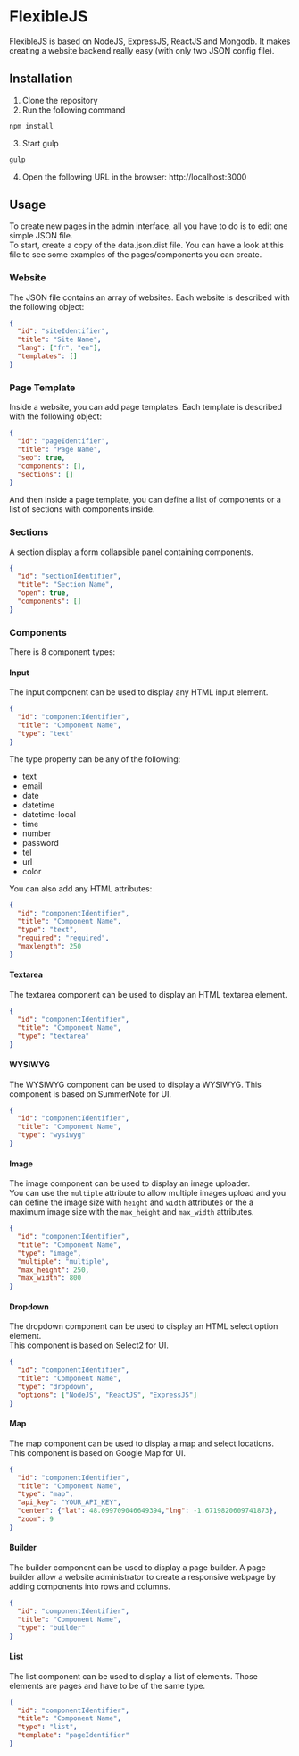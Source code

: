 # FlexibleJS
FlexibleJS is based on NodeJS, ExpressJS, ReactJS and Mongodb. It makes creating a website backend really easy (with only two JSON config file).

## Installation
1. Clone the repository
2. Run the following command
```bash
npm install
```
3. Start gulp
```bash
gulp
```
4. Open the following URL in the browser: http://localhost:3000

## Usage
To create new pages in the admin interface, all you have to do is to edit one simple JSON file.  
To start, create a copy of the data.json.dist file. You can have a look at this file to see some examples of the pages/components you can create.

### Website
The JSON file contains an array of websites. Each website is described with the following object:
```json
{
  "id": "siteIdentifier",
  "title": "Site Name",
  "lang": ["fr", "en"],
  "templates": []
}
```

### Page Template
Inside a website, you can add page templates. Each template is described with the following object:
```json
{
  "id": "pageIdentifier",
  "title": "Page Name",
  "seo": true,
  "components": [],
  "sections": []
}
```
And then inside a page template, you can define a list of components or a list of sections with components inside.

### Sections
A section display a form collapsible panel containing components.
```json
{
  "id": "sectionIdentifier",
  "title": "Section Name",
  "open": true,
  "components": []
}
```

### Components
There is 8 component types:

#### Input
The input component can be used to display any HTML input element.
```json
{
  "id": "componentIdentifier",
  "title": "Component Name",
  "type": "text"
}
```
The type property can be any of the following:
- text
- email
- date
- datetime
- datetime-local
- time
- number
- password
- tel
- url
- color

You can also add any HTML attributes:
```json
{
  "id": "componentIdentifier",
  "title": "Component Name",
  "type": "text",
  "required": "required",
  "maxlength": 250
}
```

#### Textarea
The textarea component can be used to display an HTML textarea element.
```json
{
  "id": "componentIdentifier",
  "title": "Component Name",
  "type": "textarea"
}
```

#### WYSIWYG
The WYSIWYG component can be used to display a WYSIWYG.
This component is based on SummerNote for UI.
```json
{
  "id": "componentIdentifier",
  "title": "Component Name",
  "type": "wysiwyg"
}
```

#### Image
The image component can be used to display an image uploader.  
You can use the `multiple` attribute to allow multiple images upload and you can define the image size with `height` and `width` attributes or the a maximum image size with the `max_height` and `max_width` attributes.
```json
{
  "id": "componentIdentifier",
  "title": "Component Name",
  "type": "image",
  "multiple": "multiple",
  "max_height": 250,
  "max_width": 800
}
```

#### Dropdown
The dropdown component can be used to display an HTML select option element.  
This component is based on Select2 for UI.
```json
{
  "id": "componentIdentifier",
  "title": "Component Name",
  "type": "dropdown",
  "options": ["NodeJS", "ReactJS", "ExpressJS"]
}
```

#### Map
The map component can be used to display a map and select locations.  
This component is based on Google Map for UI.
```json
{
  "id": "componentIdentifier",
  "title": "Component Name",
  "type": "map",
  "api_key": "YOUR_API_KEY",
  "center": {"lat": 48.099709046649394,"lng": -1.6719820609741873},
  "zoom": 9
}
```

#### Builder
The builder component can be used to display a page builder. A page builder allow a website administrator to create a responsive webpage by adding components into rows and columns.
```json
{
  "id": "componentIdentifier",
  "title": "Component Name",
  "type": "builder"
}
```

#### List
The list component can be used to display a list of elements. Those elements are pages and have to be of the same type.
```json
{
  "id": "componentIdentifier",
  "title": "Component Name",
  "type": "list",
  "template": "pageIdentifier"
}
```
